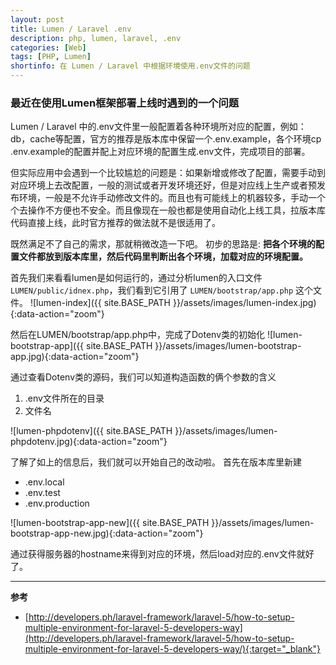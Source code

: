 ```yaml
---
layout: post
title: Lumen / Laravel .env
description: php, lumen, laravel, .env
categories: [Web]
tags: [PHP, Lumen]
shortinfo: 在 Lumen / Laravel 中根据环境使用.env文件的问题
---
```


### **最近在使用Lumen框架部署上线时遇到的一个问题**

Lumen / Laravel 中的.env文件里一般配置着各种环境所对应的配置，例如：db，cache等配置，官方的推荐是版本库中保留一个.env.example，各个环境cp .env.example的配置并配上对应环境的配置生成.env文件，完成项目的部署。

但实际应用中会遇到一个比较尴尬的问题是：如果新增或修改了配置，需要手动到对应环境上去改配置，一般的测试或者开发环境还好，但是对应线上生产或者预发布环境，一般是不允许手动修改文件的。而且也有可能线上的机器较多，手动一个个去操作不方便也不安全。而且像现在一般也都是使用自动化上线工具，拉版本库代码直接上线，此时官方推荐的做法就不是很适用了。

既然满足不了自己的需求，那就稍微改造一下吧。
初步的思路是: **把各个环境的配置文件都放到版本库里，然后代码里判断出各个环境，加载对应的环境配置。**

首先我们来看看lumen是如何运行的，通过分析lumen的入口文件```LUMEN/public/idnex.php```，我们看到它引用了 ```LUMEN/bootstrap/app.php``` 这个文件。
![lumen-index]({{ site.BASE_PATH }}/assets/images/lumen-index.jpg){:data-action="zoom"}

然后在LUMEN/bootstrap/app.php中，完成了Dotenv类的初始化
![lumen-bootstrap-app]({{ site.BASE_PATH }}/assets/images/lumen-bootstrap-app.jpg){:data-action="zoom"}

通过查看Dotenv类的源码，我们可以知道构造函数的俩个参数的含义

1. .env文件所在的目录
2. 文件名

![lumen-phpdotenv]({{ site.BASE_PATH }}/assets/images/lumen-phpdotenv.jpg){:data-action="zoom"}

了解了如上的信息后，我们就可以开始自己的改动啦。
首先在版本库里新建

- .env.local
- .env.test
- .env.production

![lumen-bootstrap-app-new]({{ site.BASE_PATH }}/assets/images/lumen-bootstrap-app-new.jpg){:data-action="zoom"}

通过获得服务器的hostname来得到对应的环境，然后load对应的.env文件就好了。

---

**参考**

* [http://developers.ph/laravel-framework/laravel-5/how-to-setup-multiple-environment-for-laravel-5-developers-way](http://developers.ph/laravel-framework/laravel-5/how-to-setup-multiple-environment-for-laravel-5-developers-way/){:target="_blank"}
